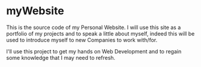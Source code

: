 # myWebsite

This is the source code of my Personal Website. I will use this site as a portfolio of my projects and to speak a little about myself,
indeed this will be used to introduce myself to new Companies to work with/for.

I'll use this project to get my hands on Web Development and to regain some knowledge that I may need to refresh.
